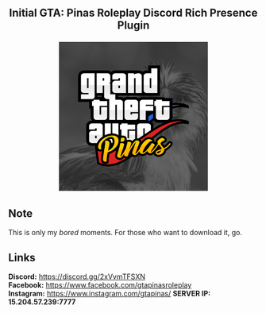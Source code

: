 ## <p align="center">Initial GTA: Pinas Roleplay Discord Rich Presence Plugin</p>
<p align="center">
  <img src="gtapinas.png" height="auto" width="300px">
</p>

## Note
This is only my *bored* moments. For those who want to download it, go. <br>

## Links
**Discord:** https://discord.gg/2xVvmTFSXN <br>
**Facebook:** https://www.facebook.com/gtapinasroleplay <br>
**Instagram:** https://www.instagram.com/gtapinas/
**SERVER IP:  15.204.57.239:7777** 
